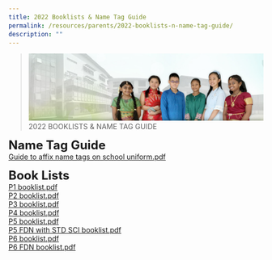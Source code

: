 ```yaml
---
title: 2022 Booklists & Name Tag Guide
permalink: /resources/parents/2022-booklists-n-name-tag-guide/
description: ""
---
```

>![](/images/About%20Us/banner2-with%20bg.jpg)
>2022 BOOKLISTS & NAME TAG GUIDE

**<font size=5>Name Tag Guide</font>** <br>
[Guide to affix name tags on school uniform.pdf](/files/Resources/Guide%20to%20affix%20name%20tags%20on%20school%20uniform.pdf)

**<font size=5>Book Lists</font>** <br>
[P1 booklist.pdf](/files/Resources/P1%20booklist.pdf) <br>
[P2 booklist.pdf](/files/Resources/P2%20booklist.pdf)<br>
[P3 booklist.pdf](/files/Resources/P3%20booklist.pdf)<br>
[P4 booklist.pdf](/files/Resources/P4%20booklist.pdf)<br>
[P5 booklist.pdf](/files/Resources/P5%20booklist.pdf)<br>
[P5 FDN with STD SCI booklist.pdf](/files/Resources/P5%20FDN%20with%20STD%20SCI%20booklist.pdf)<br>
[P6 booklist.pdf](/files/Resources/P6%20booklist.pdf)
<br>
[P6 FDN booklist.pdf](/files/Resources/P6%20FDN%20booklist.pdf)